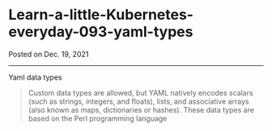 # Learn-a-little-Kubernetes-everyday-093-yaml-types

Posted on Dec. 19, 2021

---

Yaml data types

>Custom data types are allowed, but YAML natively encodes scalars (such as strings, integers, and floats), lists, and
> associative arrays (also known as maps, dictionaries or hashes). These data types are based on the Perl programming language



